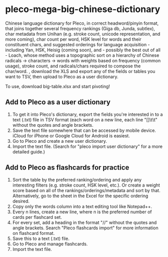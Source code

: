 # pleco-mega-big-chinese-dictionary
Chinese language dictionary for Pleco, in correct headword/pinyin format, that joins together several frequency rankings (Giga db, Junda, subtlex), char metadata from Unihan (e.g. stroke count, unicode representation, and more coming), char count per word, HSK level for words and their constituent chars, and suggested orderings for language acquisition - including Yan, HSK, Heisig (coming soon), and - possibly the best out of all - Loach, whose method uses a topographic sort on a hierarchy of Chinese radicals -> characters -> words with weights based on frequency (common usage), stroke count, and radicals/chars required to compose the char/word. , download the XLS and export any of the fields or tables you want to TSV, then upload to Pleco as a user dictionary.

To use, download big-table.xlsx and start pivoting!

## Add to Pleco as a user dictionary
1. To get it into Pleco's dictionary, export the fields you're interested in to a text (.txt) file in TSV format (each word on a new line, each line "<simplified>[<traditional>]\t<pinyin>\t<definition>" without the quotes and angle brackets.
2. Save the text file somewhere that can be accessed by mobile device. iCloud for iPhone or Google Cloud for Android is easiest.
2. Go to Pleco and create a new user dictionary.
3. Import the text file. (Search for "pleco import user dictionary" for a more detailed guide.)
  
## Add to Pleco as flashcards for practice
1. Sort the table by the preferred ranking/ordering and apply any interesting filters (e.g. stroke count, HSK level, etc.). Or create a weight score based on all of the rankings/orderings/metadata and sort by that. Alternatively, go to the sheet in the Excel for the specific ordering desired.
2. Copy only the words column into a text editing tool like Notepad++.
3. Every n lines, create a new line, where n is the preferred number of cards per flashcard set.
4. For every set, add a heading in the format "//<any text here>" without the quotes and angle brackets. Search "Pleco flashcards import" for more information on flashcard format.
5. Save this to a text (.txt) file.
6. Go to Pleco and manage flashcards.
7. Import the text file.
